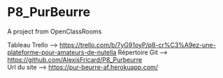 # P8_PurBeurre
A project from OpenClassRooms

Tableau Trello -->  https://trello.com/b/7yG91oyP/p8-cr%C3%A9ez-une-plateforme-pour-amateurs-de-nutella
Répertoire Git --> https://github.com/AlexisFricard/P8_Purbeurre  
Url du site --> https://pur-beurre-af.herokuapp.com/
